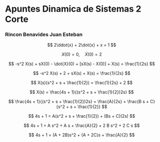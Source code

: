 # Apuntes Dinamica de Sistemas 2 Corte 
### Rincon Benavides Juan Esteban 
$$
2\ddot{x} + 2\dot{x} + x = 1
$$

$$
X(0) = 0, \quad \dot{X}(0) = 2
$$

$$
-s^2 X(s) + sX(0) - \dot{X}(0) + [sX(s) - X(0)] + X(s) = \frac{1}{2s}
$$

$$
-s^2 X(s) + 2 + sX(s) + X(s) = \frac{1}{2s}
$$

$$
X(s)(s^2 + s + \frac{1}{2}) = \frac{1}{2s} + 2
$$

$$
X(s) = \frac{4s + 1}{(s^2 + s + \frac{1}{2})2s}
$$

$$
\frac{4s + 1}{(s^2 + s + \frac{1}{2})2s} = \frac{A}{2s} + \frac{B s + C}{s^2 + s + \frac{1}{2}}
$$

$$
4s + 1 = A(s^2 + s + \frac{1}{2}) + (Bs + C)(2s)
$$

$$
4s + 1 = A s^2 + A s + \frac{A}{2} + 2 B s^2 + 2 C s
$$

$$
4s + 1 = (A + 2B)s^2 + (A + 2C)s + \frac{A}{2}
$$

